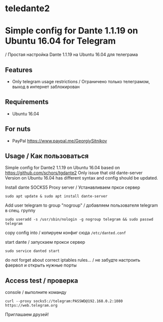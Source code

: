# teledante2
Simple config for Dante 1.1.19 on Ubuntu 16.04 for Telegram
===============================================
/ Простая настройка Dante 1.1.19 на Ubuntu 16.04 для телеграма 

Features
--------
* Only telegram usage restrictions / Ограничено только телеграмом, выход в интернет заблокирован

Requirements
------------

* Ubuntu 16.04

For nuts
--------

* PayPal https://www.paypal.me/GeorgiySitnikov

Usage / Как пользоваться
-----------------

Simple config for Dante2 1.1.19 on Ubuntu 16.04
based on https://github.com/schors/tgdante2
Only issue that old dante-server Version on Ubuntu 16.04
has different syntax and config should be updated.

Install dante SOCKS5 Proxy server / Устанавливаем пркси сервер
```
sudo apt update & sudo apt install dante-server
```

Add user telegram to group "nogroup" / добавляем пользователя telegram в спец. группу 
```
sudo useradd -s /usr/sbin/nologin -g nogroup telegram && sudo passwd telegram
```

copy config into / копируем конфиг сюда ```/etc/danted.conf``` 

start dante / запускаем прокси сервер
```
sudo service danted start
```
do not forget about correct iptables rules... / не забудте настроить фаервол и открыть нужные порты

Access test / проверка
-----------

console / выполните команду
```
curl --proxy socks5://telegram:PASSWD@192.168.0.2:1080 https://web.telegram.org
```
Приглашаем друзей!
